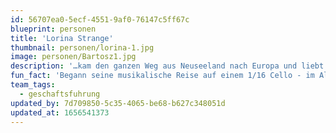 ```yaml
---
id: 56707ea0-5ecf-4551-9af0-76147c5ff67c
blueprint: personen
title: 'Lorina Strange'
thumbnail: personen/lorina-1.jpg
image: personen/Bartosz1.jpg
description: '…kam den ganzen Weg aus Neuseeland nach Europa und liebt es, Teil dieser diversen Kultur- und Musiklandschaft sein zu können. Edward interessiert sich vor allem für Projekte, die neue Perspektiven auf Musiktraditionen eröffnen, und beschäftigt sich gerne mit einem breiten Spektrum an Musik: Alte Musik, zeitgenössische Musik, Weltmusik, Kammermusik, elektronische Musik, improvisierte Musik, neu arrangierte Musik und neu komponierte Musik.'
fun_fact: 'Begann seine musikalische Reise auf einem 1/16 Cello - im Alter von 3 Jahren'
team_tags:
  - geschaftsfuhrung
updated_by: 7d709850-5c35-4065-be68-b627c348051d
updated_at: 1656541373
---
```

